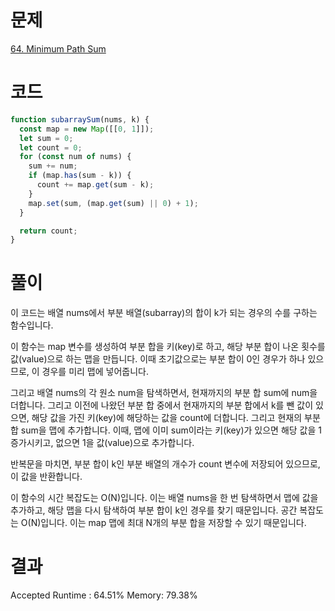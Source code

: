 # 문제

[64. Minimum Path Sum](https://leetcode.com/problems/minimum-path-sum/description/)

# 코드

```javascript
function subarraySum(nums, k) {
  const map = new Map([[0, 1]]);
  let sum = 0;
  let count = 0;
  for (const num of nums) {
    sum += num;
    if (map.has(sum - k)) {
      count += map.get(sum - k);
    }
    map.set(sum, (map.get(sum) || 0) + 1);
  }

  return count;
}
```

# 풀이

이 코드는 배열 nums에서 부분 배열(subarray)의 합이 k가 되는 경우의 수를 구하는 함수입니다.

이 함수는 map 변수를 생성하여 부분 합을 키(key)로 하고, 해당 부분 합이 나온 횟수를 값(value)으로 하는 맵을 만듭니다. 이때 초기값으로는 부분 합이 0인 경우가 하나 있으므로, 이 경우를 미리 맵에 넣어줍니다.

그리고 배열 nums의 각 원소 num을 탐색하면서, 현재까지의 부분 합 sum에 num을 더합니다. 그리고 이전에 나왔던 부분 합 중에서 현재까지의 부분 합에서 k를 뺀 값이 있으면, 해당 값을 가진 키(key)에 해당하는 값을 count에 더합니다. 그리고 현재의 부분 합 sum을 맵에 추가합니다. 이때, 맵에 이미 sum이라는 키(key)가 있으면 해당 값을 1 증가시키고, 없으면 1을 값(value)으로 추가합니다.

반복문을 마치면, 부분 합이 k인 부분 배열의 개수가 count 변수에 저장되어 있으므로, 이 값을 반환합니다.

이 함수의 시간 복잡도는 O(N)입니다. 이는 배열 nums을 한 번 탐색하면서 맵에 값을 추가하고, 해당 맵을 다시 탐색하여 부분 합이 k인 경우를 찾기 때문입니다. 공간 복잡도는 O(N)입니다. 이는 map 맵에 최대 N개의 부분 합을 저장할 수 있기 때문입니다.

# 결과

Accepted
Runtime : 64.51%
Memory: 79.38%
